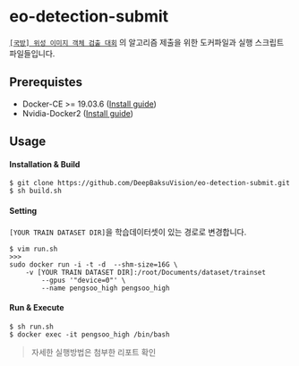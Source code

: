 # eo-detection-submit

[`[국방] 위성 이미지 객체 검출 대회`](https://dacon.io/competitions/official/235492/overview/) 의 알고리즘 제출을 위한 도커파일과 실행 스크립트 파일들입니다.



## Prerequistes

- Docker-CE >= 19.03.6 ([Install guide](https://docs.docker.com/install/linux/docker-ce/ubuntu/))
- Nvidia-Docker2 ([Install guide](https://github.com/NVIDIA/nvidia-docker))



## Usage

#### Installation & Build

```
$ git clone https://github.com/DeepBaksuVision/eo-detection-submit.git
$ sh build.sh
```



#### Setting

`[YOUR TRAIN DATASET DIR]`을 학습데이터셋이 있는 경로로 변경합니다.

```
$ vim run.sh
>>>
sudo docker run -i -t -d  --shm-size=16G \    
	-v [YOUR TRAIN DATASET DIR]:/root/Documents/dataset/trainset
        --gpus '"device=0"' \
        --name pengsoo_high pengsoo_high
```



#### Run & Execute

```
$ sh run.sh
$ docker exec -it pengsoo_high /bin/bash
```



> 자세한 실행방법은 첨부한 리포트 확인



